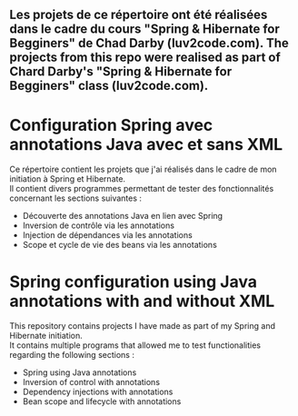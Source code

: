 ## Les projets de ce répertoire ont été réalisées dans le cadre du cours "Spring & Hibernate for Begginers" de Chad Darby (luv2code.com). The projects from this repo were realised as part of Chard Darby's "Spring & Hibernate for Begginers" class (luv2code.com).  
# Configuration Spring avec annotations Java avec et sans XML  
Ce répertoire contient les projets que j'ai réalisés dans le cadre de mon initiation à Spring et Hibernate.  
Il contient divers programmes permettant de tester des fonctionnalités concernant les sections suivantes :  
- Découverte des annotations Java en lien avec Spring
- Inversion de contrôle via les annotations
- Injection de dépendances via les annotations
- Scope et cycle de vie des beans via les annotations
# Spring configuration using Java annotations with and without XML  
This repository contains projects I have made as part of my Spring and Hibernate initiation.  
It contains multiple programs that allowed me to test functionalities regarding the following sections :  
- Spring using Java annotations
- Inversion of control with annotations
- Dependency injections with annotations
- Bean scope and lifecycle with annotations
